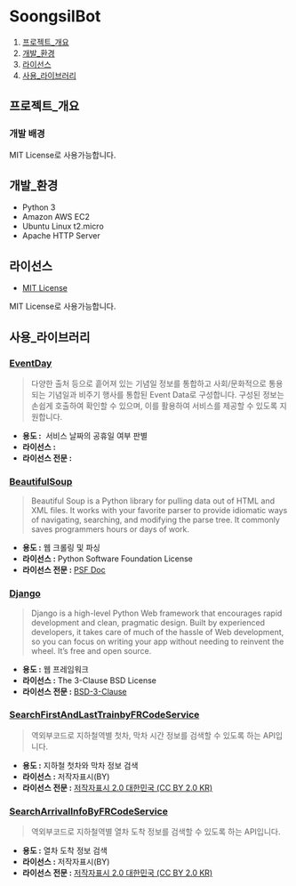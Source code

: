 # SoongsilBot

1. [프로젝트_개요](#프로젝트_개요)
2. [개발_환경](#개발_환경)
3. [라이선스](#라이선스)
4. [사용_라이브러리](#사용_라이브러리)

## 프로젝트_개요

### 개발 배경

MIT License로 사용가능합니다.

## 개발_환경
* Python 3
* Amazon AWS EC2
* Ubuntu Linux t2.micro
* Apache HTTP Server

## 라이선스
* [MIT License](LICENSE)

MIT License로 사용가능합니다.

## 사용_라이브러리

### [EventDay](https://developers.sktelecom.com/content/sktApi/view/?svcId=10072)
> 다양한 출처 등으로 흩어져 있는 기념일 정보를 통합하고 사회/문화적으로 통용되는 기념일과 비주기 행사를 통합된 Event Data로 구성합니다. 구성된 정보는 손쉽게 호출하여 확인할 수 있으며, 이를 활용하여 서비스를 제공할 수 있도록 지원합니다.

* **용도 :**  서비스 날짜의 공휴일 여부 판별
* **라이선스 :** 
* **라이선스 전문 :**

### [BeautifulSoup](https://www.crummy.com/software/BeautifulSoup/bs4/doc/)
> Beautiful Soup is a Python library for pulling data out of HTML and XML files. It works with your favorite parser to provide idiomatic ways of navigating, searching, and modifying the parse tree. It commonly saves programmers hours or days of work.

* **용도 :** 웹 크롤링 및 파싱
* **라이선스 :** Python Software Foundation License
* **라이선스 전문 :** [PSF Doc](https://docs.python.org/3/license.html)

### [Django](https://www.djangoproject.com/)
> Django is a high-level Python Web framework that encourages rapid development and clean, pragmatic design. Built by experienced developers, it takes care of much of the hassle of Web development, so you can focus on writing your app without needing to reinvent the wheel. It’s free and open source.

* **용도 :** 웹 프레임워크
* **라이선스 :** The 3-Clause BSD License
* **라이선스 전문 :** [BSD-3-Clause](https://opensource.org/licenses/BSD-3-Clause)

### [SearchFirstAndLastTrainbyFRCodeService](http://data.seoul.go.kr/openinf/openapiview.jsp?infId=OA-1191&tMenu=11)
> 역외부코드로 지하철역별 첫차, 막차 시간 정보를 검색할 수 있도록 하는 API입니다.

* **용도 :** 지하철 첫차와 막차 정보 검색
* **라이선스 :** 저작자표시(BY)
* **라이선스 전문 :** [저작자표시 2.0 대한민국 (CC BY 2.0 KR)](https://creativecommons.org/licenses/by/2.0/kr/)

### [SearchArrivalInfoByFRCodeService](http://data.seoul.go.kr/openinf/openapiview.jsp?infId=OA-102&tMenu=11)
> 역외부코드로 지하철역별 열차 도착 정보를 검색할 수 있도록 하는 API입니다.

* **용도 :** 열차 도착 정보 검색
* **라이선스 :** 저작자표시(BY)
* **라이선스 전문 :** [저작자표시 2.0 대한민국 (CC BY 2.0 KR)](https://creativecommons.org/licenses/by/2.0/kr/)
